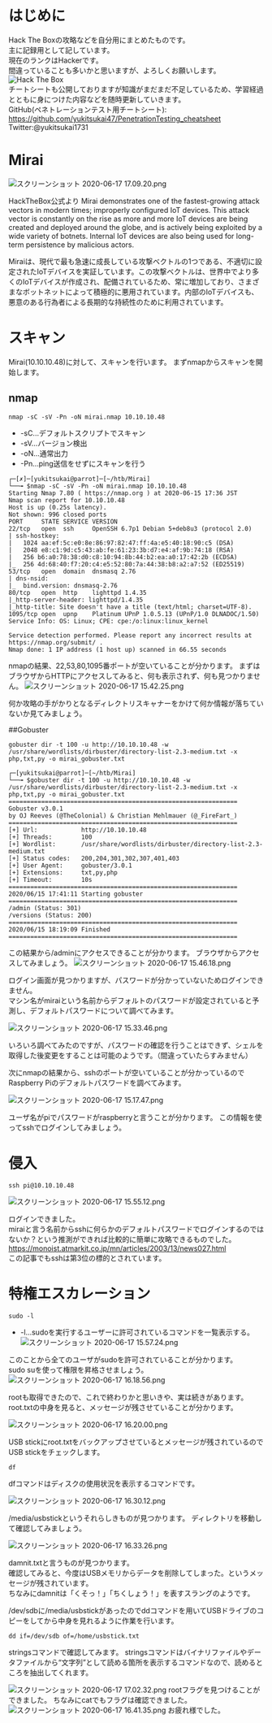 # はじめに
Hack The Boxの攻略などを自分用にまとめたものです。  
主に記録用として記しています。  
現在のランクはHackerです。  
間違っていることも多いかと思いますが、よろしくお願いします。  
<img src="http://www.hackthebox.eu/badge/image/185549" alt="Hack The Box">  
チートシートも公開しておりますが知識がまだまだ不足しているため、学習経過とともに身につけた内容などを随時更新していきます。  
GitHub(ペネトレーションテスト用チートシート):    
https://github.com/yukitsukai47/PenetrationTesting_cheatsheet  
Twitter:@yukitsukai1731

# Mirai
![スクリーンショット 2020-06-17 17.09.20.png](https://qiita-image-store.s3.ap-northeast-1.amazonaws.com/0/447800/e975a633-e0bd-017f-9f22-df0d6be89821.png)


HackTheBox公式より
Mirai demonstrates one of the fastest-growing attack vectors in modern times; improperly configured IoT devices. This attack vector is constantly on the rise as more and more IoT devices are being created and deployed around the globe, and is actively being exploited by a wide variety of botnets. Internal IoT devices are also being used for long-term persistence by malicious actors.

Miraiは、現代で最も急速に成長している攻撃ベクトルの1つである、不適切に設定されたIoTデバイスを実証しています。この攻撃ベクトルは、世界中でより多くのIoTデバイスが作成され、配備されているため、常に増加しており、さまざまなボットネットによって積極的に悪用されています。内部のIoTデバイスも、悪意のある行為者による長期的な持続性のために利用されています。


# スキャン
Mirai(10.10.10.48)に対して、スキャンを行います。
まずnmapからスキャンを開始します。
## nmap 

```
nmap -sC -sV -Pn -oN mirai.nmap 10.10.10.48
```

- -sC...デフォルトスクリプトでスキャン
- -sV...バージョン検出
- -oN...通常出力
- -Pn...ping送信をせずにスキャンを行う

```
┌─[✗]─[yukitsukai@parrot]─[~/htb/Mirai]
└──╼ $nmap -sC -sV -Pn -oN mirai.nmap 10.10.10.48
Starting Nmap 7.80 ( https://nmap.org ) at 2020-06-15 17:36 JST
Nmap scan report for 10.10.10.48
Host is up (0.25s latency).
Not shown: 996 closed ports
PORT     STATE SERVICE VERSION
22/tcp   open  ssh     OpenSSH 6.7p1 Debian 5+deb8u3 (protocol 2.0)
| ssh-hostkey: 
|   1024 aa:ef:5c:e0:8e:86:97:82:47:ff:4a:e5:40:18:90:c5 (DSA)
|   2048 e8:c1:9d:c5:43:ab:fe:61:23:3b:d7:e4:af:9b:74:18 (RSA)
|   256 b6:a0:78:38:d0:c8:10:94:8b:44:b2:ea:a0:17:42:2b (ECDSA)
|_  256 4d:68:40:f7:20:c4:e5:52:80:7a:44:38:b8:a2:a7:52 (ED25519)
53/tcp   open  domain  dnsmasq 2.76
| dns-nsid: 
|_  bind.version: dnsmasq-2.76
80/tcp   open  http    lighttpd 1.4.35
|_http-server-header: lighttpd/1.4.35
|_http-title: Site doesn't have a title (text/html; charset=UTF-8).
1095/tcp open  upnp    Platinum UPnP 1.0.5.13 (UPnP/1.0 DLNADOC/1.50)
Service Info: OS: Linux; CPE: cpe:/o:linux:linux_kernel

Service detection performed. Please report any incorrect results at https://nmap.org/submit/ .
Nmap done: 1 IP address (1 host up) scanned in 66.55 seconds
```
nmapの結果、22,53,80,1095番ポートが空いていることが分かります。
まずはブラウザからHTTPにアクセスしてみると、何も表示されず、何も見つかりません。
![スクリーンショット 2020-06-17 15.42.25.png](https://qiita-image-store.s3.ap-northeast-1.amazonaws.com/0/447800/9ee07271-c8a4-9e67-6041-843523ee5c25.png)

何か攻略の手がかりとなるディレクトリスキャナーをかけて何か情報が落ちていないか見てみましょう。

##Gobuster
```
gobuster dir -t 100 -u http://10.10.10.48 -w /usr/share/wordlists/dirbuster/directory-list-2.3-medium.txt -x php,txt,py -o mirai_gobuster.txt
```

```
┌─[yukitsukai@parrot]─[~/htb/Mirai]
└──╼ $gobuster dir -t 100 -u http://10.10.10.48 -w /usr/share/wordlists/dirbuster/directory-list-2.3-medium.txt -x php,txt,py -o mirai_gobuster.txt
===============================================================
Gobuster v3.0.1
by OJ Reeves (@TheColonial) & Christian Mehlmauer (@_FireFart_)
===============================================================
[+] Url:            http://10.10.10.48
[+] Threads:        100
[+] Wordlist:       /usr/share/wordlists/dirbuster/directory-list-2.3-medium.txt
[+] Status codes:   200,204,301,302,307,401,403
[+] User Agent:     gobuster/3.0.1
[+] Extensions:     txt,py,php
[+] Timeout:        10s
===============================================================
2020/06/15 17:41:11 Starting gobuster
===============================================================
/admin (Status: 301)
/versions (Status: 200)
===============================================================
2020/06/15 18:19:09 Finished
===============================================================
```

この結果から/adminにアクセスできることが分かります。
ブラウザからアクセスしてみましょう。
![スクリーンショット 2020-06-17 15.46.18.png](https://qiita-image-store.s3.ap-northeast-1.amazonaws.com/0/447800/4a02dad6-8484-7751-28a5-b28f883dc586.png)

ログイン画面が見つかりますが、パスワードが分かっていないためログインできません。  
マシン名がmiraiという名前からデフォルトのパスワードが設定されていると予測し、デフォルトパスワードについて調べてみます。

![スクリーンショット 2020-06-17 15.33.46.png](https://qiita-image-store.s3.ap-northeast-1.amazonaws.com/0/447800/567158a3-0512-7549-766c-abb22134a9fe.png)

いろいろ調べてみたのですが、パスワードの確認を行うことはできず、シェルを取得した後変更をすることは可能のようです。（間違っていたらすみません）  

次にnmapの結果から、sshのポートが空いていることが分かっているのでRaspberry Piのデフォルトパスワードを調べてみます。

![スクリーンショット 2020-06-17 15.17.47.png](https://qiita-image-store.s3.ap-northeast-1.amazonaws.com/0/447800/cb3efce2-8e6f-321b-9b68-27aa70ace7c3.png)

ユーザ名がpiでパスワードがraspberryと言うことが分かります。
この情報を使ってsshでログインしてみましょう。

# 侵入
```
ssh pi@10.10.10.48
```

![スクリーンショット 2020-06-17 15.55.12.png](https://qiita-image-store.s3.ap-northeast-1.amazonaws.com/0/447800/98bf8dd7-2b17-6e30-54ba-afeafbf2acab.png)

ログインできました。  
miraiと言う名前からsshに何らかのデフォルトパスワードでログインするのではないか？という推測ができれば比較的に簡単に攻略できるものでした。  
https://monoist.atmarkit.co.jp/mn/articles/2003/13/news027.html  
この記事でもsshは第3位の標的とされています。

# 特権エスカレーション

```
sudo -l
```
- -l...sudoを実行するユーザーに許可されているコマンドを一覧表示する。
![スクリーンショット 2020-06-17 15.57.24.png](https://qiita-image-store.s3.ap-northeast-1.amazonaws.com/0/447800/713e1aaf-b6d9-3b61-7dd1-04ca35a1dd00.png)

このことから全てのユーザがsudoを許可されていることが分かります。  
sudo suを使って権限を昇格させましょう。  
![スクリーンショット 2020-06-17 16.18.56.png](https://qiita-image-store.s3.ap-northeast-1.amazonaws.com/0/447800/a90d64f2-bbb3-a9ad-e91c-e39bed6a632f.png)

rootも取得できたので、これで終わりかと思いきや、実は続きがあります。  
root.txtの中身を見ると、メッセージが残させていることが分かります。  

![スクリーンショット 2020-06-17 16.20.00.png](https://qiita-image-store.s3.ap-northeast-1.amazonaws.com/0/447800/00006652-86c0-c1a7-f9ed-29f70986b8ca.png)

USB stickにroot.txtをバックアップさせているとメッセージが残されているのでUSB stickをチェックします。

```
df
```
dfコマンドはディスクの使用状況を表示するコマンドです。

![スクリーンショット 2020-06-17 16.30.12.png](https://qiita-image-store.s3.ap-northeast-1.amazonaws.com/0/447800/3777949c-5a8d-121e-63e2-69d872d526fb.png)

/media/usbstickというそれらしきものが見つかります。
ディレクトリを移動して確認してみましょう。

![スクリーンショット 2020-06-17 16.33.26.png](https://qiita-image-store.s3.ap-northeast-1.amazonaws.com/0/447800/45d2c384-e558-f6db-caf1-c353384ce79e.png)

damnit.txtと言うものが見つかります。  
確認してみると、今度はUSBメモリからデータを削除してしまった。というメッセージが残されています。  
ちなみにdamnitは「くそっ！」「ちくしょう！」を表すスラングのようです。  
 
/dev/sdbに/media/usbstickがあったのでddコマンドを用いてUSBドライブのコピーをしてから中身を見れるように作業を行います。

```
dd if=/dev/sdb of=/home/usbstick.txt
```

stringsコマンドで確認してみます。
stringsコマンドはバイナリファイルやデータファイルから“文字列”として読める箇所を表示するコマンドなので、読めるところを抽出してくれます。

![スクリーンショット 2020-06-17 17.02.32.png](https://qiita-image-store.s3.ap-northeast-1.amazonaws.com/0/447800/fdd15bf4-c39b-3e21-4a24-335ddf8b2313.png)
rootフラグを見つけることができました。
ちなみにcatでもフラグは確認できました。
![スクリーンショット 2020-06-17 16.41.35.png](https://qiita-image-store.s3.ap-northeast-1.amazonaws.com/0/447800/0abe102d-1371-a5a6-3d8a-9d713c59ff92.png)
お疲れ様でした。
